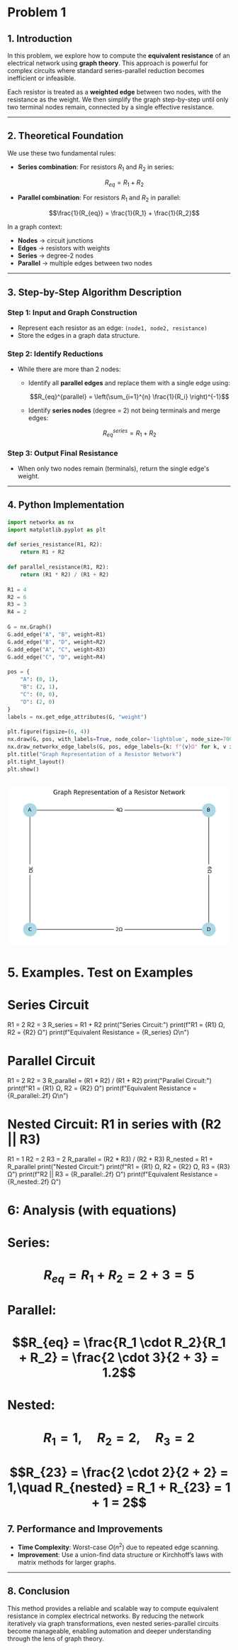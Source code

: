 # Problem 1

## 1. Introduction

In this problem, we explore how to compute the **equivalent resistance** of an electrical network using **graph theory**. This approach is powerful for complex circuits where standard series-parallel reduction becomes inefficient or infeasible. 

Each resistor is treated as a **weighted edge** between two nodes, with the resistance as the weight. We then simplify the graph step-by-step until only two terminal nodes remain, connected by a single effective resistance.

---

## 2. Theoretical Foundation

We use these two fundamental rules:

- **Series combination**: For resistors $R_1$ and $R_2$ in series:
  
  $$R_{eq} = R_1 + R_2$$

- **Parallel combination**: For resistors $R_1$ and $R_2$ in parallel:

  $$\frac{1}{R_{eq}} = \frac{1}{R_1} + \frac{1}{R_2}$$

In a graph context:

- **Nodes** $\rightarrow$ circuit junctions
- **Edges** $\rightarrow$ resistors with weights
- **Series** $\rightarrow$ degree-2 nodes
- **Parallel** $\rightarrow$ multiple edges between two nodes

---

## 3. Step-by-Step Algorithm Description

### Step 1: Input and Graph Construction

- Represent each resistor as an edge: `(node1, node2, resistance)`
- Store the edges in a graph data structure.

### Step 2: Identify Reductions

- While there are more than 2 nodes:
  - Identify all **parallel edges** and replace them with a single edge using:

    $$R_{eq}^{parallel} = \left(\sum_{i=1}^{n} \frac{1}{R_i} \right)^{-1}$$

  - Identify **series nodes** (degree = 2) not being terminals and merge edges:

    $$R_{eq}^{series} = R_1 + R_2$$

### Step 3: Output Final Resistance

- When only two nodes remain (terminals), return the single edge's weight.

---

## 4. Python Implementation

```python
import networkx as nx
import matplotlib.pyplot as plt

def series_resistance(R1, R2):
    return R1 + R2

def parallel_resistance(R1, R2):
    return (R1 * R2) / (R1 + R2)

R1 = 4
R2 = 6
R3 = 3
R4 = 2

G = nx.Graph()
G.add_edge("A", "B", weight=R1)
G.add_edge("B", "D", weight=R2)
G.add_edge("A", "C", weight=R3)
G.add_edge("C", "D", weight=R4)

pos = {
    "A": (0, 1),
    "B": (2, 1),
    "C": (0, 0),
    "D": (2, 0)
}
labels = nx.get_edge_attributes(G, "weight")

plt.figure(figsize=(6, 4))
nx.draw(G, pos, with_labels=True, node_color='lightblue', node_size=700, font_size=10)
nx.draw_networkx_edge_labels(G, pos, edge_labels={k: f"{v}Ω" for k, v in labels.items()})
plt.title("Graph Representation of a Resistor Network")
plt.tight_layout()
plt.show()
```
![alt text](image.png)
---

# 5. Examples. Test on Examples

# Series Circuit
R1 = 2
R2 = 3
R_series = R1 + R2
print("Series Circuit:")
print(f"R1 = {R1} Ω, R2 = {R2} Ω")
print(f"Equivalent Resistance = {R_series} Ω\n")

# Parallel Circuit
R1 = 2
R2 = 3
R_parallel = (R1 * R2) / (R1 + R2)
print("Parallel Circuit:")
print(f"R1 = {R1} Ω, R2 = {R2} Ω")
print(f"Equivalent Resistance = {R_parallel:.2f} Ω\n")

# Nested Circuit: R1 in series with (R2 || R3)
R1 = 1
R2 = 2
R3 = 2
R_parallel = (R2 * R3) / (R2 + R3)
R_nested = R1 + R_parallel
print("Nested Circuit:")
print(f"R1 = {R1} Ω, R2 = {R2} Ω, R3 = {R3} Ω")
print(f"R2 || R3 = {R_parallel:.2f} Ω")
print(f"Equivalent Resistance = {R_nested:.2f} Ω")

# 6: Analysis (with equations)

# Series:
# $$R_{eq} = R_1 + R_2 = 2 + 3 = 5$$

# Parallel:
# $$R_{eq} = \frac{R_1 \cdot R_2}{R_1 + R_2} = \frac{2 \cdot 3}{2 + 3} = 1.2$$

# Nested:
# $$R_1 = 1,\quad R_2 = 2,\quad R_3 = 2$$
# $$R_{23} = \frac{2 \cdot 2}{2 + 2} = 1,\quad R_{nested} = R_1 + R_{23} = 1 + 1 = 2$$

## 7. Performance and Improvements

- **Time Complexity**: Worst-case $O(n^2)$ due to repeated edge scanning.
- **Improvement**: Use a union-find data structure or Kirchhoff’s laws with matrix methods for larger graphs.

---

## 8. Conclusion

This method provides a reliable and scalable way to compute equivalent resistance in complex electrical networks. By reducing the network iteratively via graph transformations, even nested series-parallel circuits become manageable, enabling automation and deeper understanding through the lens of graph theory.


